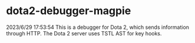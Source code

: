 # dota2-debugger-magpie
2023/6/29 17:53:54  This is a debugger for Dota 2, which sends information through HTTP. The Dota 2 server uses TSTL AST for key hooks.
